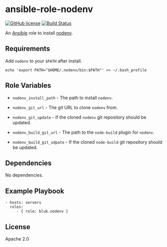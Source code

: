 ansible-role-nodenv
=========

[![GitHub license](https://img.shields.io/github/license/bluk/ansible-role-nodenv.svg)](https://github.com/bluk/ansible-role-nodenv/blob/master/LICENSE) [![Build Status](https://travis-ci.com/bluk/ansible-role-nodenv.svg?branch=master)](https://travis-ci.com/bluk/ansible-role-nodenv)

An [Ansible](https://www.ansible.com) role to install [nodenv](https://github.com/nodenv/nodenv).

Requirements
------------

Add `nodenv` to your `$PATH` after install.

```
echo 'export PATH="$HOME/.nodenv/bin:$PATH"' >> ~/.bash_profile
```

Role Variables
--------------

* `nodenv_install_path` - The path to install `nodenv`.

* `nodenv_git_url` - The git URL to clone `nodenv` from.

* `nodenv_git_update` - If the cloned `nodenv` git repository should be updated.

* `nodenv_build_git_url` - The path to the `node-build` plugin for `nodenv`.

* `nodenv_build_git_udpate` - If the cloned `node-build` git repository should be updated.

Dependencies
------------

No dependencies.

Example Playbook
----------------

```
- hosts: servers
  roles:
     - { role: bluk.nodenv }
```

License
-------

Apache 2.0
